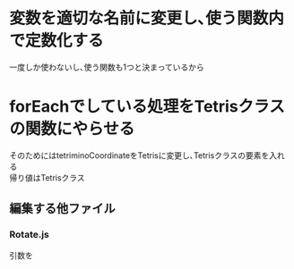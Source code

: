 # 変数を適切な名前に変更し､使う関数内で定数化する
一度しか使わないし､使う関数も1つと決まっているから

# forEachでしている処理をTetrisクラスの関数にやらせる
そのためにはtetriminoCoordinateをTetrisに変更し､Tetrisクラスの要素を入れる  
帰り値はTetrisクラス

## 編集する他ファイル
### Rotate.js
引数を

